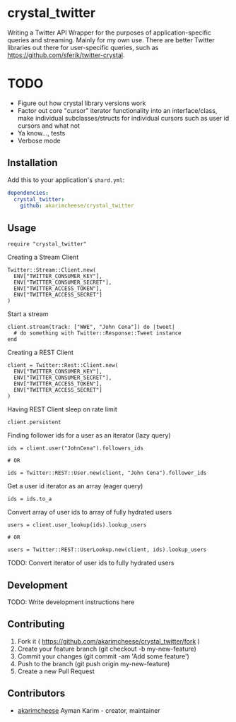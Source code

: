 # crystal_twitter

Writing a Twitter API Wrapper for the purposes of application-specific queries and streaming. Mainly for my own use.
There are better Twitter libraries out there for user-specific queries, such as https://github.com/sferik/twitter-crystal.

# TODO

- Figure out how crystal library versions work
- Factor out core "cursor" iterator functionality into an interface/class, make individual subclasses/structs for individual cursors such as user id cursors and what not
- Ya know..., tests
- Verbose mode

## Installation

Add this to your application's `shard.yml`:

```yaml
dependencies:
  crystal_twitter:
    github: akarimcheese/crystal_twitter
```

## Usage

```crystal
require "crystal_twitter"
```

Creating a Stream Client

```crystal
Twitter::Stream::Client.new(
  ENV["TWITTER_CONSUMER_KEY"], 
  ENV["TWITTER_CONSUMER_SECRET"], 
  ENV["TWITTER_ACCESS_TOKEN"],
  ENV["TWITTER_ACCESS_SECRET"]
)
```

Start a stream

```crystal
client.stream(track: ["WWE", "John Cena"]) do |tweet|
  # do something with Twitter::Response::Tweet instance
end
```

Creating a REST Client

```crystal
client = Twitter::Rest::Client.new(
  ENV["TWITTER_CONSUMER_KEY"], 
  ENV["TWITTER_CONSUMER_SECRET"], 
  ENV["TWITTER_ACCESS_TOKEN"],
  ENV["TWITTER_ACCESS_SECRET"]
)
```

Having REST Client sleep on rate limit
```crystal
client.persistent
```

Finding follower ids for a user as an iterator (lazy query)
```crystal
ids = client.user("JohnCena").followers_ids

# OR

ids = Twitter::REST::User.new(client, "John Cena").follower_ids
```

Get a user id iterator as an array (eager query)
```crystal
ids = ids.to_a
```

Convert array of user ids to array of fully hydrated users
```crystal
users = client.user_lookup(ids).lookup_users

# OR

users = Twitter::REST::UserLookup.new(client, ids).lookup_users
```

TODO: Convert iterator of user ids to fully hydrated users

## Development

TODO: Write development instructions here

## Contributing

1. Fork it ( https://github.com/akarimcheese/crystal_twitter/fork )
2. Create your feature branch (git checkout -b my-new-feature)
3. Commit your changes (git commit -am 'Add some feature')
4. Push to the branch (git push origin my-new-feature)
5. Create a new Pull Request

## Contributors

- [akarimcheese](https://github.com/[akarimcheese]) Ayman Karim - creator, maintainer
